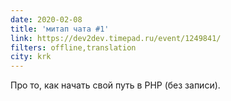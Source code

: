 ```yaml
---
date: 2020-02-08
title: 'митап чата #1'
link: https://dev2dev.timepad.ru/event/1249841/
filters: offline,translation
city: krk
---
```


Про то, как начать свой путь в PHP (без записи).
